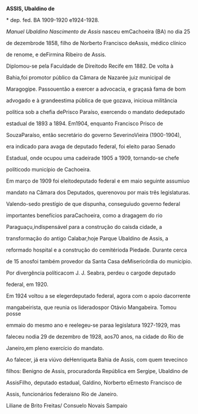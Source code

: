 **ASSIS, Ubaldino de**



\* dep. fed. BA 1909-1920 e1924-1928.



*Manuel Ubaldino Nascimento de Assis* nasceu emCachoeira (BA) no dia 25

de dezembrode 1858, filho de Norberto Francisco deAssis, médico clínico

de renome, e deFirmina Ribeiro de Assis.



Diplomou-se pela Faculdade de Direitodo Recife em 1882. De volta à

Bahia,foi promotor público da Câmara de Nazarée juiz municipal de

Maragogipe. Passouentão a exercer a advocacia, e graçasà fama de bom

advogado e à grandeestima pública de que gozava, inicioua militância

política sob a chefia dePrisco Paraíso, exercendo o mandato dedeputado

estadual de 1893 a 1894. Em1904, enquanto Francisco Prisco de

SouzaParaíso, então secretário do governo SeverinoVieira (1900-1904),

era indicado para avaga de deputado federal, foi eleito parao Senado

Estadual, onde ocupou uma cadeirade 1905 a 1909, tornando-se chefe

políticodo município de Cachoeira.



Em março de 1909 foi eleitodeputado federal e em maio seguinte assumiuo

mandato na Câmara dos Deputados, querenovou por mais três legislaturas.

Valendo-sedo prestígio de que dispunha, conseguiudo governo federal

importantes benefícios paraCachoeira, como a dragagem do rio

Paraguaçu,indispensável para a construção do caisda cidade, a

transformação do antigo Calabar,hoje Parque Ubaldino de Assis, a

reformado hospital e a construção do cemitérioda Piedade. Durante cerca

de 15 anosfoi também provedor da Santa Casa deMisericórdia do município.

Por divergência políticacom J. J. Seabra, perdeu o cargode deputado

federal, em 1920.



Em 1924 voltou a se elegerdeputado federal, agora com o apoio dacorrente

mangabeirista, que reunia os lideradospor Otávio Mangabeira. Tomou posse

emmaio do mesmo ano e reelegeu-se paraa legislatura 1927-1929, mas

faleceu nodia 29 de dezembro de 1928, aos70 anos, na cidade do Rio de

Janeiro,em pleno exercício do mandato.



Ao falecer, já era viúvo deHenriqueta Bahia de Assis, com quem tevecinco

filhos: Benigno de Assis, procuradorda República em Sergipe, Ubaldino de

AssisFilho, deputado estadual, Galdino, Norberto eErnesto Francisco de

Assis, funcionários federaisno Rio de Janeiro.



Liliane de Brito Freitas/ Consuelo Novais Sampaio



